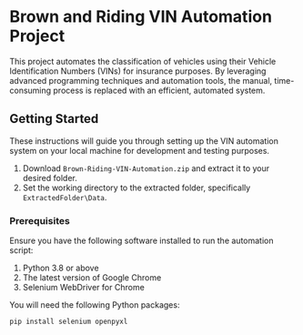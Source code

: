 # Brown and Riding VIN Automation Project

This project automates the classification of vehicles using their Vehicle Identification Numbers (VINs) for insurance purposes. By leveraging advanced programming techniques and automation tools, the manual, time-consuming process is replaced with an efficient, automated system.

## Getting Started

These instructions will guide you through setting up the VIN automation system on your local machine for development and testing purposes.

1. Download `Brown-Riding-VIN-Automation.zip` and extract it to your desired folder.
2. Set the working directory to the extracted folder, specifically `ExtractedFolder\Data`.

### Prerequisites

Ensure you have the following software installed to run the automation script:

1. Python 3.8 or above
2. The latest version of Google Chrome
3. Selenium WebDriver for Chrome

You will need the following Python packages:

```bash
pip install selenium openpyxl
